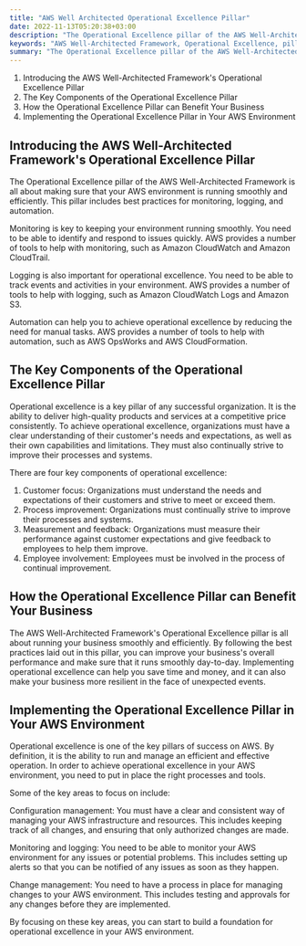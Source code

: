 ```yaml
---
title: "AWS Well Architected Operational Excellence Pillar"
date: 2022-11-13T05:20:38+03:00
description: "The Operational Excellence pillar of the AWS Well-Architected Framework helps you run your operations in a well-organized and efficient way."
keywords: "AWS Well-Architected Framework, Operational Excellence, pillar, best practices, guidelines, AWS"
summary: "The Operational Excellence pillar of the AWS Well-Architected Framework helps you run your operations in a well-organized and efficient way."
---
```



1. Introducing the AWS Well-Architected Framework's Operational Excellence Pillar
1. The Key Components of the Operational Excellence Pillar
1. How the Operational Excellence Pillar can Benefit Your Business
1. Implementing the Operational Excellence Pillar in Your AWS Environment

## Introducing the AWS Well-Architected Framework's Operational Excellence Pillar
The Operational Excellence pillar of the AWS Well-Architected Framework is all about making sure that your AWS environment is running smoothly and efficiently. This pillar includes best practices for monitoring, logging, and automation.

Monitoring is key to keeping your environment running smoothly. You need to be able to identify and respond to issues quickly. AWS provides a number of tools to help with monitoring, such as Amazon CloudWatch and Amazon CloudTrail.

Logging is also important for operational excellence. You need to be able to track events and activities in your environment. AWS provides a number of tools to help with logging, such as Amazon CloudWatch Logs and Amazon S3.

Automation can help you to achieve operational excellence by reducing the need for manual tasks. AWS provides a number of tools to help with automation, such as AWS OpsWorks and AWS CloudFormation.

## The Key Components of the Operational Excellence Pillar

Operational excellence is a key pillar of any successful organization. It is the ability to deliver high-quality products and services at a competitive price consistently. To achieve operational excellence, organizations must have a clear understanding of their customer's needs and expectations, as well as their own capabilities and limitations. They must also continually strive to improve their processes and systems.

There are four key components of operational excellence:

1. Customer focus: Organizations must understand the needs and expectations of their customers and strive to meet or exceed them.
1. Process improvement: Organizations must continually strive to improve their processes and systems.
1. Measurement and feedback: Organizations must measure their performance against customer expectations and give feedback to employees to help them improve.
1. Employee involvement: Employees must be involved in the process of continual improvement.

## How the Operational Excellence Pillar can Benefit Your Business
The AWS Well-Architected Framework's Operational Excellence pillar is all about running your business smoothly and efficiently. By following the best practices laid out in this pillar, you can improve your business's overall performance and make sure that it runs smoothly day-to-day. Implementing operational excellence can help you save time and money, and it can also make your business more resilient in the face of unexpected events.

## Implementing the Operational Excellence Pillar in Your AWS Environment
Operational excellence is one of the key pillars of success on AWS. By definition, it is the ability to run and manage an efficient and effective operation. In order to achieve operational excellence in your AWS environment, you need to put in place the right processes and tools.

Some of the key areas to focus on include:

Configuration management: You must have a clear and consistent way of managing your AWS infrastructure and resources. This includes keeping track of all changes, and ensuring that only authorized changes are made.

Monitoring and logging: You need to be able to monitor your AWS environment for any issues or potential problems. This includes setting up alerts so that you can be notified of any issues as soon as they happen.

Change management: You need to have a process in place for managing changes to your AWS environment. This includes testing and approvals for any changes before they are implemented.

By focusing on these key areas, you can start to build a foundation for operational excellence in your AWS environment.
